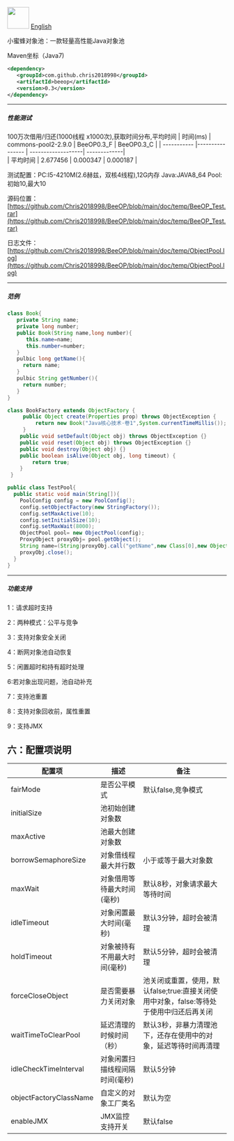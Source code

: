 <img height="50px" width="50px" src="https://github.com/Chris2018998/BeeCP/blob/master/doc/individual/bee.png"></img> <a href="https://github.com/Chris2018998/BeeOP/blob/master/README.md">English</a>

小蜜蜂对象池：一款轻量高性能Java对象池 

Maven坐标（Java7)
```xml
<dependency>
   <groupId>com.github.chris2018998</groupId>
   <artifactId>beeop</artifactId>
   <version>0.3</version>
</dependency>
```
---

##### 性能测试
100万次借用/归还(1000线程 x1000次),获取时间分布,平均时间
| 时间(ms)     | commons-pool2-2.9.0 | BeeOP0.3_F         | BeeOP0.3_C  |
| ----------- |----------------     | -------------------| -------------|  
| 平均时间     | 2.677456            | 0.000347           |  0.000187    |

测试配置：PC:I5-4210M(2.6赫兹，双核4线程),12G内存 Java:JAVA8_64 Pool:初始10,最大10

源码位置：[https://github.com/Chris2018998/BeeOP/blob/main/doc/temp/BeeOP_Test.rar](https://github.com/Chris2018998/BeeOP/blob/main/doc/temp/BeeOP_Test.rar)

日志文件：[https://github.com/Chris2018998/BeeOP/blob/main/doc/temp/ObjectPool.log](https://github.com/Chris2018998/BeeOP/blob/main/doc/temp/ObjectPool.log)
 
---

##### 范例

```java
class Book{
   private String name;
   private long number;
   public Book(String name,long number){
      this.name=name;
      this.number=number;
   }
   pulbic long getName(){
     return name;
   }
   pulbic String getNumber(){
     return number;
   }
}
```
 
```java
class BookFactory extends ObjectFactory {
     public Object create(Properties prop) throws ObjectException {
         return new Book("Java核心技术·卷1",System.currentTimeMillis());
     }
    public void setDefault(Object obj) throws ObjectException {}
    public void reset(Object obj) throws ObjectException {}
    public void destroy(Object obj) {}
    public boolean isAlive(Object obj, long timeout) {
        return true;
    }
 }
 ```
 
 ```java
 public class TestPool{
   public static void main(String[]){
     PoolConfig config = new PoolConfig();
     config.setObjectFactory(new StringFactory());
     config.setMaxActive(10);
     config.setInitialSize(10);
     config.setMaxWait(8000);
     ObjectPool pool= new ObjectPool(config);
     ProxyObject proxyObj= pool.getObject();
     String name=(String)proxyObj.call("getName",new Class[0],new Object[0]);
     proxyObj.close();
   }
 }
 
```
---
##### 功能支持

1：请求超时支持

2：两种模式：公平与竞争

3：支持对象安全关闭

4：断网对象池自动恢复

5：闲置超时和持有超时处理

6:若对象出现问题，池自动补充

7：支持池重置

8：支持对象回收前，属性重置

9：支持JMX

 

六：配置项说明
---
|             配置项      |   描述                          |   备注                                                      |
| ---------------------  | ----------------------------    | -----------------------------------------------------------|
| fairMode               |是否公平模式                       |默认false,竞争模式                                            |
| initialSize            |池初始创建对象数                   |                                                            |
| maxActive              |池最大创建对象数                  |                                                            | 
| borrowSemaphoreSize    |对象借线程最大并行数               |小于或等于最大对象数                                          |
| maxWait                |对象借用等待最大时间(毫秒)          |默认8秒，对象请求最大等待时间                                  |
| idleTimeout            |对象闲置最大时间(毫秒)             |默认3分钟，超时会被清理                                       |  
| holdTimeout            |对象被持有不用最大时间(毫秒)        |默认5分钟，超时会被清理                                       |  
| forceCloseObject       |是否需要暴力关闭对象               |池关闭或重置，使用，默认false;true:直接关闭使用中对象，false:等待处于使用中归还后再关闭|
| waitTimeToClearPool    |延迟清理的时候时间（秒）            |默认3秒，非暴力清理池下，还存在使用中的对象，延迟等待时间再清理     |      
| idleCheckTimeInterval  |对象闲置扫描线程间隔时间(毫秒)      |默认5分钟                                                   |
| objectFactoryClassName |自定义的对象工厂类名               |默认为空                                                    |
| enableJMX              |JMX监控支持开关                   |默认false                                                  |

